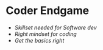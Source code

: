 # Coder Endgame

- *Skillset needed for Software dev*
- *Right mindset for coding*
- *Get the basics right*

